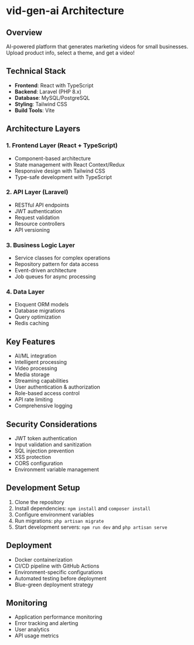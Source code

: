 # vid-gen-ai Architecture

## Overview
AI-powered platform that generates marketing videos for small businesses. Upload product info, select a theme, and get a video!

## Technical Stack
- **Frontend**: React with TypeScript
- **Backend**: Laravel (PHP 8.x)
- **Database**: MySQL/PostgreSQL
- **Styling**: Tailwind CSS
- **Build Tools**: Vite

## Architecture Layers

### 1. Frontend Layer (React + TypeScript)
- Component-based architecture
- State management with React Context/Redux
- Responsive design with Tailwind CSS
- Type-safe development with TypeScript

### 2. API Layer (Laravel)
- RESTful API endpoints
- JWT authentication
- Request validation
- Resource controllers
- API versioning

### 3. Business Logic Layer
- Service classes for complex operations
- Repository pattern for data access
- Event-driven architecture
- Job queues for async processing

### 4. Data Layer
- Eloquent ORM models
- Database migrations
- Query optimization
- Redis caching

## Key Features
- AI/ML integration
- Intelligent processing
- Video processing
- Media storage
- Streaming capabilities
- User authentication & authorization
- Role-based access control
- API rate limiting
- Comprehensive logging

## Security Considerations
- JWT token authentication
- Input validation and sanitization
- SQL injection prevention
- XSS protection
- CORS configuration
- Environment variable management

## Development Setup
1. Clone the repository
2. Install dependencies: `npm install` and `composer install`
3. Configure environment variables
4. Run migrations: `php artisan migrate`
5. Start development servers: `npm run dev` and `php artisan serve`

## Deployment
- Docker containerization
- CI/CD pipeline with GitHub Actions
- Environment-specific configurations
- Automated testing before deployment
- Blue-green deployment strategy

## Monitoring
- Application performance monitoring
- Error tracking and alerting
- User analytics
- API usage metrics
